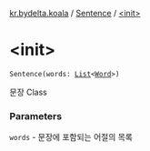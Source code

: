 [kr.bydelta.koala](../index.md) / [Sentence](index.md) / [&lt;init&gt;](./-init-.md)

# &lt;init&gt;

`Sentence(words: `[`List`](https://kotlinlang.org/api/latest/jvm/stdlib/kotlin.collections/-list/index.html)`<`[`Word`](../-word/index.md)`>)`

문장 Class

### Parameters

`words` - 문장에 포함되는 어절의 목록